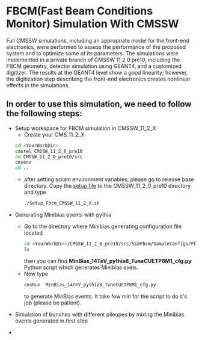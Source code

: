 # FBCM(Fast Beam Conditions Monitor) Simulation With CMSSW
Full CMSSW simulations, including an appropriate model for the front-end electronics, were performed to assess the performance of the proposed system and to optimize some of its parameters. The simulations were implemented in a private branch of CMSSW 11 2 0 pre10, including the FBCM geometry, detector simulation using GEANT4, and a customized digitizer. The results at the GEANT4 level show a good linearity; however, the digitization step describing the front-end electronics creates nonlinear effects in the simulations.
## In order to use this simulation, we need to follow the following steps:
* Setup workspace for FBCM simulation in CMSSW_11_2_X
  * Create your CMS_11_2_X
   ```sh
   cd <YourWorkDir>
   cmsrel CMSSW_11_2_0_pre10
   cd CMSSW_11_2_0_pre10/src
   cmsenv
   cd ..
   ```
   *    after setting scram environment variables, please go to release base directory. Copy the [setup          file](https://github.com/m-sedghi/cmssw/blob/CMSSW_11_2_FbcmBcm1f/SimFbcm/Setup_FbcmBcm1F_CMSSW_11_2_X.s) to the  CMSSW_11_2_0_pre10 directory and type 
         ```sh
         ./Setup_Fbcm_CMSSW_11_2_X.sh
        ```
   
- Generating Minibias events with pythia
   * Go to the  directory where Minibias generating configuration file located
     ```sh
     cd <YourWorkDir>/CMSSW_11_2_0_pre10/src/SimFbcm/SampleConfigs/Fbcm2022Aug
     ls
     ```
      then you can find **MinBias_14TeV_pythia8_TuneCUETP8M1_cfg.py** Python script which generates Minibias evets.
    * Now type 
      ```sh
      cmsRun  MinBias_14TeV_pythia8_TuneCUETP8M1_cfg.py
      ```
      to generate MinBias events. It take few min for the script to do it's job (please be patient). 
     
      
- Simulation of bunches with different pileupes by mixing the Minibias events generated in first step
- 
